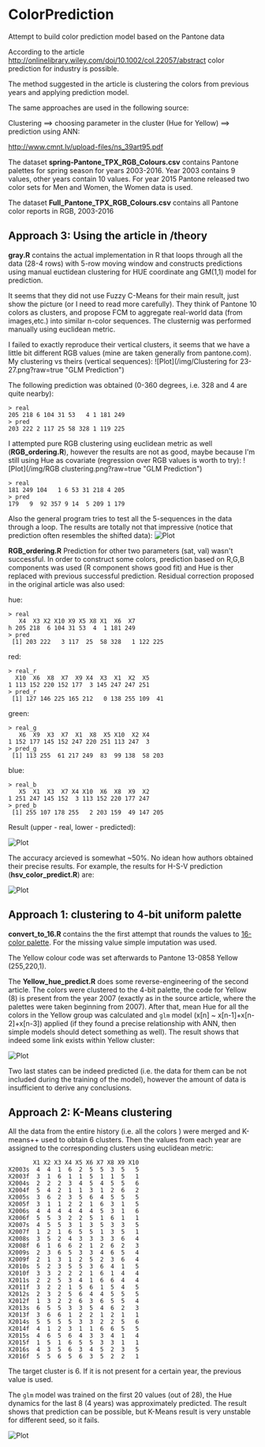 # ColorPrediction
Attempt to build color prediction model based on the Pantone data

According to the article http://onlinelibrary.wiley.com/doi/10.1002/col.22057/abstract
color prediction for industry is possible.

The method suggested in the article is clustering the colors from previous years and applying prediction model.

The same approaches are used in the following source:

Clustering ==> choosing parameter in the cluster (Hue for Yellow) ==> prediction using ANN:

http://www.cmnt.lv/upload-files/ns_39art95.pdf




The dataset **spring-Pantone_TPX_RGB_Colours.csv** contains Pantone palettes for spring season for years 2003-2016. Year 2003 contains 9 values, other years contain 10 values. For year 2015 Pantone released two color sets for Men and Women, the Women data is used.

The dataset **Full_Pantone_TPX_RGB_Colours.csv** contains all Pantone color reports in RGB, 2003-2016

## Approach 3: Using the article in /theory
**gray.R** contains the actual implementation in R that loops through all the data (28-4 rows) with 5-row moving window and constructs predictions using manual euctidean clustering for HUE coordinate ang GM(1,1) model for prediction.

It seems that they did not use Fuzzy C-Means for their main result, just show the picture (or I need to read more carefully).  They think of Pantone 10 colors as clusters, and propose FCM to aggregate real-world data (from images,etc.) into similar n-color sequences. The clusternig was performed manually using euclidean metric.

I failed to exactly reproduce their vertical clusters, it seems that we have a little bit different RGB values (mine are taken generally from pantone.com). My clustering vs theirs (vertical sequences):
![Plot](/img/Clustering for 23-27.png?raw=true "GLM Prediction")

The following prediction was obtained (0-360 degrees, i.e. 328 and 4 are quite nearby):
```
> real  
205 218 6 104 31 53   4 1 181 249
> pred
203 222 2 117 25 58 328 1 119 225
```

I attempted pure RGB clustering using euclidean metric as well (**RGB_ordering.R**), however the results are not as good, maybe because I'm still using Hue as covariate (regression over RGB values is worth to try):
![Plot](/img/RGB clustering.png?raw=true "GLM Prediction")

```
> real
181 249 104   1 6 53 31 218 4 205
> pred
179   9  92 357 9 14  5 209 1 179
```

Also the general program tries to test all the 5-sequences in the data through a loop. The results are totally not that impressive (notice that prediction often resembles the shifted data):
![Plot](/img/N2-N7-N3.png?raw=true "GLM Prediction")

**RGB_ordering.R** Prediction for other two parameters (sat, val) wasn't successful. In order to construct some colors, prediction based on R,G,B components was used (R component shows good fit) and Hue is ther replaced with previous successful prediction. Residual correction proposed in the original article was also used:

hue:
```
> real
   X4  X3 X2 X10 X9 X5 X8 X1  X6  X7
h 205 218  6 104 31 53  4  1 181 249
> pred
 [1] 203 222   3 117  25  58 328   1 122 225
```
red:
```
> real_r
  X10  X6  X8  X7  X9 X4  X3  X1  X2  X5
1 113 152 220 152 177  3 145 247 247 251
> pred_r
 [1] 127 146 225 165 212   0 138 255 109  41
```
green:
```
> real_g
   X6  X9  X3  X7  X1  X8  X5 X10  X2 X4
1 152 177 145 152 247 220 251 113 247  3
> pred_g
 [1] 113 255  61 217 249  83  99 138  58 203
```

blue:
```
> real_b
   X5  X1  X3  X7 X4 X10  X6  X8  X9  X2
1 251 247 145 152  3 113 152 220 177 247
> pred_b
 [1] 255 107 178 255   2 203 159  49 147 205
```

Result (upper - real, lower - predicted):

![Plot](/img/rgb_hue_predict.png?raw=true "GLM Prediction")

The accuracy arcieved is somewhat ~50%. No idean how authors obtained their precise results.
For example, the results for H-S-V prediction (**hsv_color_predict.R**) are:

![Plot](/img/hue_sat_val_predict.png?raw=true "GLM Prediction")



## Approach 1: clustering to 4-bit uniform palette
**convert_to_16.R** contains the the first attempt that rounds the values to [16-color palette](http://www.december.com/html/spec/color16codes.html). For the missing value simple imputation was used.

The Yellow colour code was set afterwards to Pantone 13-0858 Yellow (255,220,1).

The **Yellow_hue_predict.R** does some reverse-engineering of the second article. The colors were clustered to the 4-bit palette, the code for Yellow (8) is present from the year 2007 (exactly as in the source article, where the palettes were taken beginning from 2007). After that, mean Hue for all the colors in the Yellow group was calculated and `glm` model (x[n] ~ x[n-1]+x[n-2]+x[n-3]) applied (if they found a precise relationship with ANN, then simple models should detect something as well). The result shows that indeed some link exists within Yellow cluster:

![Plot](/Rplot10.png?raw=true "GLM Prediction")

Two last states can be indeed predicted (i.e. the data for them can be not included during the training of the model), however the amount of data is insufficient to derive any conclusions.

## Approach 2: K-Means clustering

All the data from the entire history (i.e. all the colors ) were merged and K-means++ used to obtain 6 clusters. Then the values from each year are assigned to the corresponding clusters using euclidean metric:

```
       X1 X2 X3 X4 X5 X6 X7 X8 X9 X10
X2003s  4  4  1  6  2  5  5  3  5   5
X2003f  3  1  6  1  1  5  1  1  5   1
X2004s  2  2  2  3  4  5  4  5  5   6
X2004f  5  4  2  1  1  3  1  2  6   2
X2005s  3  6  2  3  5  6  4  5  5   5
X2005f  3  1  1  2  2  1  6  3  1   5
X2006s  4  4  4  4  4  4  5  3  1   6
X2006f  5  5  3  2  2  5  1  6  1   1
X2007s  4  5  5  3  1  3  5  3  3   5
X2007f  1  2  1  6  5  5  1  3  5   1
X2008s  3  5  2  4  3  3  3  3  6   4
X2008f  6  1  6  6  2  1  2  6  2   3
X2009s  2  3  6  5  3  3  4  6  5   4
X2009f  2  1  3  1  2  5  2  3  6   4
X2010s  5  2  3  5  5  3  6  4  1   5
X2010f  3  3  2  2  2  1  6  1  4   4
X2011s  2  2  5  3  4  1  6  6  4   4
X2011f  3  2  2  1  5  6  1  5  4   5
X2012s  2  3  2  5  6  4  4  5  5   5
X2012f  1  3  2  2  6  3  6  5  5   4
X2013s  6  5  5  3  3  5  4  6  2   3
X2013f  3  6  6  1  2  2  1  2  1   1
X2014s  5  5  5  5  3  3  2  2  5   6
X2014f  4  1  2  3  1  1  6  6  5   5
X2015s  4  6  5  6  4  3  3  4  1   4
X2015f  1  5  1  6  5  5  3  3  1   1
X2016s  4  3  5  6  3  4  5  2  3   5
X2016f  5  5  6  5  6  3  5  2  2   1
```

The target cluster is 6. If it is not present for a certain year, the previous value is used.

The `glm` model was trained on the first 20 values (out of 28), the Hue dynamics for the last 8 (4 years) was approximately predicted.  The result shows that prediction can be possible, but K-Means result is very unstable for different seed, so it fails.

![Plot](/Fulldata_glm.png?raw=true "GLM Prediction, Full data")
